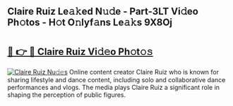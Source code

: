 ## Claire Ruiz Le𝚊𝚔ed N𝚞𝚍e - Part-3LT Vi𝚍eo Ph𝚘tos - H𝚘t O𝚗lyf𝚊ns Le𝚊𝚔s 9X8Oj

# <h2><a href="http://hf7lr4g.feru.top/?c=Claire+Ruiz">🔗 👉 🔴 Claire Ruiz Vi𝚍𝚎o Ph𝚘t𝚘𝚜</a></h2>

[![Claire Ruiz Nu𝚍𝚎s](https://i.imgur.com/0TWrTi3.gif)](http://hf7lr4g.feru.top/?c=Claire+Ruiz)
Online content creator Claire Ruiz who is known for sharing lifestyle and dance content, including solo and collaborative dance performances and vlogs. The media plays Claire Ruiz a significant role in shaping the perception of public figures. 
